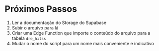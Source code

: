 # Próximos Passos

1.  Ler a documentação do Storage do Supabase
2.  Subir o arquivo para lá
3.  Criar uma Edge Function que importe o conteúdo do arquivo para a tabela `dre_hitss`
4.  Mudar o nome do script para um nome mais conveniente e indicativo
